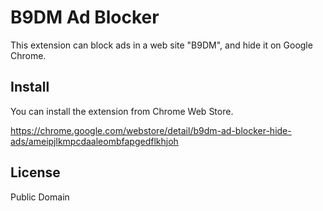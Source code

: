 B9DM Ad Blocker
==================

This extension can block ads in a web site "B9DM", and hide it on Google Chrome.

## Install
You can install the extension from Chrome Web Store.

https://chrome.google.com/webstore/detail/b9dm-ad-blocker-hide-ads/ameipjlkmpcdaaleombfapgedflkhjoh

## License
Public Domain

